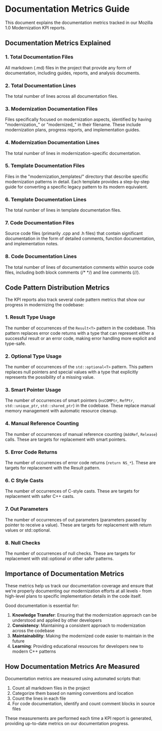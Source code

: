 # Documentation Metrics Guide

This document explains the documentation metrics tracked in our Mozilla 1.0 Modernization KPI reports.

## Documentation Metrics Explained

### 1. Total Documentation Files
All markdown (.md) files in the project that provide any form of documentation, including guides, reports, and analysis documents.

### 2. Total Documentation Lines
The total number of lines across all documentation files.

### 3. Modernization Documentation Files
Files specifically focused on modernization aspects, identified by having "modernization_" or "modernized_" in their filename. These include modernization plans, progress reports, and implementation guides.

### 4. Modernization Documentation Lines
The total number of lines in modernization-specific documentation.

### 5. Template Documentation Files
Files in the "modernization_templates/" directory that describe specific modernization patterns in detail. Each template provides a step-by-step guide for converting a specific legacy pattern to its modern equivalent.

### 6. Template Documentation Lines
The total number of lines in template documentation files.

### 7. Code Documentation Files
Source code files (primarily .cpp and .h files) that contain significant documentation in the form of detailed comments, function documentation, and implementation notes.

### 8. Code Documentation Lines
The total number of lines of documentation comments within source code files, including both block comments (/* */) and line comments (//).

## Code Pattern Distribution Metrics

The KPI reports also track several code pattern metrics that show our progress in modernizing the codebase:

### 1. Result Type Usage
The number of occurrences of the `Result<T>` pattern in the codebase. This pattern replaces error code returns with a type that can represent either a successful result or an error code, making error handling more explicit and type-safe.

### 2. Optional Type Usage
The number of occurrences of the `std::optional<T>` pattern. This pattern replaces null pointers and special values with a type that explicitly represents the possibility of a missing value.

### 3. Smart Pointer Usage
The number of occurrences of smart pointers (`nsCOMPtr`, `RefPtr`, `std::unique_ptr`, `std::shared_ptr`) in the codebase. These replace manual memory management with automatic resource cleanup.

### 4. Manual Reference Counting
The number of occurrences of manual reference counting (`AddRef`, `Release`) calls. These are targets for replacement with smart pointers.

### 5. Error Code Returns
The number of occurrences of error code returns (`return NS_*`). These are targets for replacement with the Result pattern.

### 6. C Style Casts
The number of occurrences of C-style casts. These are targets for replacement with safer C++ casts.

### 7. Out Parameters
The number of occurrences of out parameters (parameters passed by pointer to receive a value). These are targets for replacement with return values or std::optional.

### 8. Null Checks
The number of occurrences of null checks. These are targets for replacement with std::optional or other safer patterns.

## Importance of Documentation Metrics

These metrics help us track our documentation coverage and ensure that we're properly documenting our modernization efforts at all levels - from high-level plans to specific implementation details in the code itself.

Good documentation is essential for:

1. **Knowledge Transfer**: Ensuring that the modernization approach can be understood and applied by other developers
2. **Consistency**: Maintaining a consistent approach to modernization across the codebase
3. **Maintainability**: Making the modernized code easier to maintain in the future
4. **Learning**: Providing educational resources for developers new to modern C++ patterns

## How Documentation Metrics Are Measured

Documentation metrics are measured using automated scripts that:

1. Count all markdown files in the project
2. Categorize them based on naming conventions and location
3. Count the lines in each file
4. For code documentation, identify and count comment blocks in source files

These measurements are performed each time a KPI report is generated, providing up-to-date metrics on our documentation progress. 